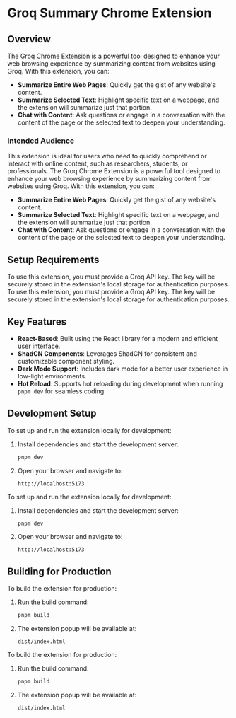 # Groq Summary Chrome Extension

## Overview
The Groq Chrome Extension is a powerful tool designed to enhance your web browsing experience by summarizing content from websites using Groq. With this extension, you can:

- **Summarize Entire Web Pages**: Quickly get the gist of any website's content.
- **Summarize Selected Text**: Highlight specific text on a webpage, and the extension will summarize just that portion.
- **Chat with Content**: Ask questions or engage in a conversation with the content of the page or the selected text to deepen your understanding.

### Intended Audience
This extension is ideal for users who need to quickly comprehend or interact with online content, such as researchers, students, or professionals.
The Groq Chrome Extension is a powerful tool designed to enhance your web browsing experience by summarizing content from websites using Groq. With this extension, you can:

- **Summarize Entire Web Pages**: Quickly get the gist of any website's content.
- **Summarize Selected Text**: Highlight specific text on a webpage, and the extension will summarize just that portion.
- **Chat with Content**: Ask questions or engage in a conversation with the content of the page or the selected text to deepen your understanding.

## Setup Requirements
To use this extension, you must provide a Groq API key. The key will be securely stored in the extension's local storage for authentication purposes.
To use this extension, you must provide a Groq API key. The key will be securely stored in the extension's local storage for authentication purposes.

## Key Features
- **React-Based**: Built using the React library for a modern and efficient user interface.
- **ShadCN Components**: Leverages ShadCN for consistent and customizable component styling.
- **Dark Mode Support**: Includes dark mode for a better user experience in low-light environments.
- **Hot Reload**: Supports hot reloading during development when running `pnpm dev` for seamless coding.

## Development Setup
To set up and run the extension locally for development:

1. Install dependencies and start the development server:
   ```bash
   pnpm dev
   ```

2. Open your browser and navigate to:
   ```
   http://localhost:5173
   ```
To set up and run the extension locally for development:

1. Install dependencies and start the development server:
   ```bash
   pnpm dev
   ```

2. Open your browser and navigate to:
   ```
   http://localhost:5173
   ```

## Building for Production
To build the extension for production:

1. Run the build command:
   ```bash
   pnpm build
   ```

2. The extension popup will be available at:
   ```
   dist/index.html
   ```
To build the extension for production:

1. Run the build command:
   ```bash
   pnpm build
   ```

2. The extension popup will be available at:
   ```
   dist/index.html
   ```

